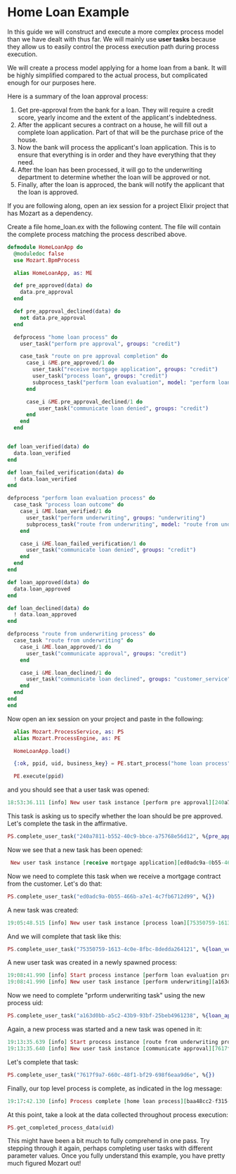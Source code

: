 # Home Loan Example

In this guide we will construct and execute a more complex process model than we have dealt with thus far. We will mainly use **user tasks** because they allow us to easily control the process execution path during process execution.

We will create a process model applying for a home loan from a bank. It will be highly simplified compared to the actual process, but complicated enough for our purposes here.

Here is a summary of the loan approval process:

1. Get pre-approval from the bank for a loan. They will require a credit score, yearly income and the extent of the applicant's indebtedness.
1. After the applicant secures a contract on a house, he will fill out a complete loan application. Part of that will be the purchase price of the house.
1. Now the bank will process the applicant's loan application. This is to ensure that everything is in order and they have everything that they need.
1. After the loan has been processed, it will go to the underwriting department to determine whether the loan will be approved or not.
1. Finally, after the loan is approced, the bank will notify the applicant that the loan is approved.

If you are following along, open an iex session for a project Elixir project that has Mozart as a dependency.

Create a file home_loan.ex with the following content. The file will contain the complete process matching the process described above.

```elixir
defmodule HomeLoanApp do
  @moduledoc false
  use Mozart.BpmProcess

  alias HomeLoanApp, as: ME

  def pre_approved(data) do
    data.pre_approval
  end

  def pre_approval_declined(data) do
    not data.pre_approval
  end

  defprocess "home loan process" do
    user_task("perform pre approval", groups: "credit")

    case_task "route on pre approval completion" do
      case_i &ME.pre_approved/1 do
        user_task("receive mortgage application", groups: "credit")
        user_task("process loan", groups: "credit")
        subprocess_task("perform loan evaluation", model: "perform loan evaluation process")
      end

      case_i &ME.pre_approval_declined/1 do
          user_task("communicate loan denied", groups: "credit")
      end
    end
  end


def loan_verified(data) do
  data.loan_verified
end

def loan_failed_verification(data) do
  ! data.loan_verified
end

defprocess "perform loan evaluation process" do
  case_task "process loan outcome" do
    case_i &ME.loan_verified/1 do
      user_task("perform underwriting", groups: "underwriting")
      subprocess_task("route from underwriting", model: "route from underwriting process")
    end

    case_i &ME.loan_failed_verification/1 do
      user_task("communicate loan denied", groups: "credit")
    end
  end
end

def loan_approved(data) do
  data.loan_approved
end

def loan_declined(data) do
  ! data.loan_approved
end

defprocess "route from underwriting process" do
  case_task "route from underwriting" do
    case_i &ME.loan_approved/1 do
      user_task("communicate approval", groups: "credit")
    end

    case_i &ME.loan_declined/1 do
      user_task("communicate loan declined", groups: "customer_service")
    end
  end
end
end

```

Now open an iex session on your project and paste in the following:

```elixir
  alias Mozart.ProcessService, as: PS
  alias Mozart.ProcessEngine, as: PE

  HomeLoanApp.load()

  {:ok, ppid, uid, business_key} = PE.start_process("home loan process", %{})

  PE.execute(ppid)

```

and you should see that a user task was opened:

```elixir
18:53:36.111 [info] New user task instance [perform pre approval][240a7811-b552-40c9-bbce-a75768e56d12]
```

This task is asking us to specify whether the loan should be pre approved. Let's complete the task in the affirmative.

```elixir
PS.complete_user_task("240a7811-b552-40c9-bbce-a75768e56d12", %{pre_approval: true})

```

Now we see that a new task has been opened:

```elixir
 New user task instance [receive mortgage application][ed0adc9a-0b55-466b-a7e1-4c7fb6712d99]
```

Now we need to complete this task when we receive a mortgage contract from the customer. Let's do that:

```elixir
PS.complete_user_task("ed0adc9a-0b55-466b-a7e1-4c7fb6712d99", %{})

```

A new task was created:

```elixir
19:05:48.515 [info] New user task instance [process loan][75350759-1613-4c0e-8fbc-8dedda264121]
```

And we will complete that task like this:

```elixir
PS.complete_user_task("75350759-1613-4c0e-8fbc-8dedda264121", %{loan_verified: true})

```

A new user task was created in a newly spawned process:

```elixir
19:08:41.990 [info] Start process instance [perform loan evaluation process][f0c978e9-f5f0-403f-97c1-c0a9fe459f63]
19:08:41.990 [info] New user task instance [perform underwriting][a163d0bb-a5c2-43b9-93bf-25beb4961238]
```

Now we need to complete "prform underwriting task" using the new process uid:

```elixir
PS.complete_user_task("a163d0bb-a5c2-43b9-93bf-25beb4961238", %{loan_approved: true})

```

Again, a new process was started and a new task was opened in it:

```elixir
19:13:35.639 [info] Start process instance [route from underwriting process][a7be20fe-4d3b-473e-bf58-3b85fcba474f]
19:13:35.640 [info] New user task instance [communicate approval][7617f9a7-660c-48f1-bf29-698f6eaa9d6e]
```

Let's complete that task:

```elixir
PS.complete_user_task("7617f9a7-660c-48f1-bf29-698f6eaa9d6e", %{})

```

Finally, our top level process is complete, as indicated in the log message:

```elixir
19:17:42.130 [info] Process complete [home loan process][baa48cc2-f315-48f4-a4f1-97da78a16fe7]
```

At this point, take a look at the data collected throughout process execution:

```elixir
PS.get_completed_process_data(uid)

```

This might have been a bit much to fully comprehend in one pass. Try stepping through it again, perhaps completing user tasks with different parameter values. Once you fully understand this example, you have pretty much figured Mozart out!